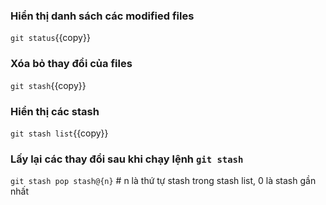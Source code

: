 ### Hiển thị danh sách các **modified** files
`git status`{{copy}}

### Xóa bỏ thay đổi của files
`git stash`{{copy}}

### Hiển thị các stash
`git stash list`{{copy}}

### Lấy lại các thay đổi sau khi chạy lệnh `git stash`
`git stash pop stash@{n}` # n là thứ tự stash trong stash list, 0 là stash gần nhất
